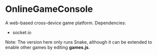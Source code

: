 # OnlineGameConsole
A web-based cross-device game platform.
Dependencies:
- socket.io

Note: The version here only runs Snake, although it can be extended to enable other games by editing **games.js**.
